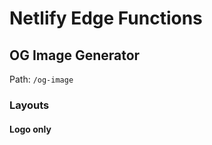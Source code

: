 # Netlify Edge Functions


## OG Image Generator
Path: `/og-image`


### Layouts

#### Logo only



